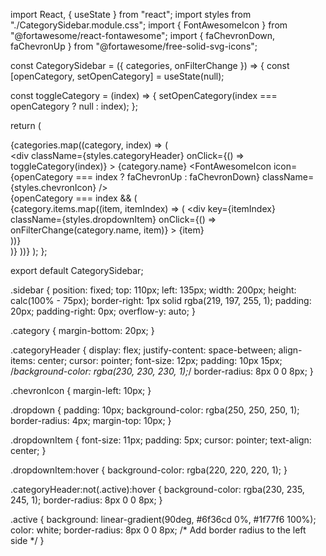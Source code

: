 import React, { useState } from "react";
import styles from "./CategorySidebar.module.css";
import { FontAwesomeIcon } from "@fortawesome/react-fontawesome";
import { faChevronDown, faChevronUp } from "@fortawesome/free-solid-svg-icons";

const CategorySidebar = ({ categories, onFilterChange }) => {
  const [openCategory, setOpenCategory] = useState(null);

  const toggleCategory = (index) => {
    setOpenCategory(index === openCategory ? null : index);
  };

  return (
    <div className={styles.sidebar}>
      {categories.map((category, index) => (
        <div key={index} className={styles.category}>
          <div 
            className={styles.categoryHeader} 
            onClick={() => toggleCategory(index)}
          >
            {category.name}
            <FontAwesomeIcon 
              icon={openCategory === index ? faChevronUp : faChevronDown} 
              className={styles.chevronIcon} 
            />
          </div>
          {openCategory === index && (
            <div className={styles.dropdown}>
              {category.items.map((item, itemIndex) => (
                <div 
                  key={itemIndex} 
                  className={styles.dropdownItem} 
                  onClick={() => onFilterChange(category.name, item)}
                >
                  {item}
                </div>
              ))}
            </div>
          )}
        </div>
      ))}
    </div>
  );
};

export default CategorySidebar;



.sidebar {
  position: fixed;
  top: 110px;
  left: 135px;
  width: 200px;
  height: calc(100% - 75px);
  border-right: 1px solid rgba(219, 197, 255, 1);
  padding: 20px;
  padding-right: 0px;
  overflow-y: auto;
}

.category {
  margin-bottom: 20px;
}

.categoryHeader {
  display: flex;
  justify-content: space-between;
  align-items: center;
  cursor: pointer;
  font-size: 12px;
  padding: 10px 15px;
  /*background-color: rgba(230, 230, 230, 1);*/
  border-radius: 8px 0 0 8px;
}

.chevronIcon {
  margin-left: 10px;
}

.dropdown {
  padding: 10px;
  background-color: rgba(250, 250, 250, 1);
  border-radius: 4px;
  margin-top: 10px;
}

.dropdownItem {
  font-size: 11px;
  padding: 5px;
  cursor: pointer;
  text-align: center;
}

.dropdownItem:hover {
  background-color: rgba(220, 220, 220, 1);
}

.categoryHeader:not(.active):hover {
  background-color: rgba(230, 235, 245, 1);
  border-radius: 8px 0 0 8px;
}

.active {
  background: linear-gradient(90deg, #6f36cd 0%, #1f77f6 100%);
  color: white;
  border-radius: 8px 0 0 8px; /* Add border radius to the left side */
}
